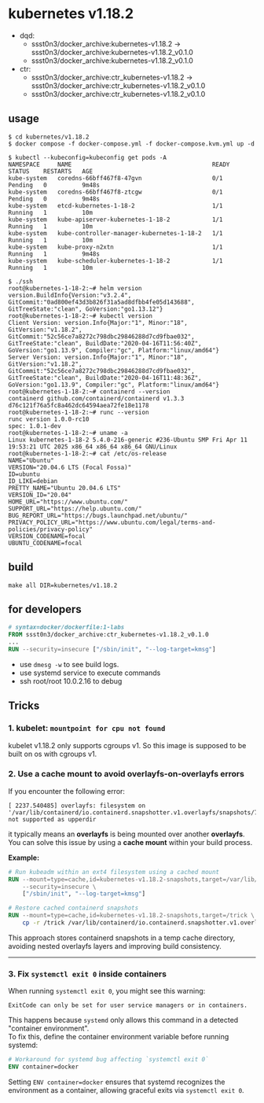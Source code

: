 # kubernetes v1.18.2

* dqd:
  * ssst0n3/docker_archive:kubernetes-v1.18.2 -> ssst0n3/docker_archive:kubernetes-v1.18.2_v0.1.0
  * ssst0n3/docker_archive:kubernetes-v1.18.2_v0.1.0
* ctr:
  * ssst0n3/docker_archive:ctr_kubernetes-v1.18.2 -> ssst0n3/docker_archive:ctr_kubernetes-v1.18.2_v0.1.0
  * ssst0n3/docker_archive:ctr_kubernetes-v1.18.2_v0.1.0

## usage

```shell
$ cd kubernetes/v1.18.2
$ docker compose -f docker-compose.yml -f docker-compose.kvm.yml up -d
```

```shell
$ kubectl --kubeconfig=kubeconfig get pods -A
NAMESPACE     NAME                                        READY   STATUS    RESTARTS   AGE
kube-system   coredns-66bff467f8-47gvn                    0/1     Pending   0          9m48s
kube-system   coredns-66bff467f8-ztcgw                    0/1     Pending   0          9m48s
kube-system   etcd-kubernetes-1-18-2                      1/1     Running   1          10m
kube-system   kube-apiserver-kubernetes-1-18-2            1/1     Running   1          10m
kube-system   kube-controller-manager-kubernetes-1-18-2   1/1     Running   1          10m
kube-system   kube-proxy-n2xtn                            1/1     Running   1          9m48s
kube-system   kube-scheduler-kubernetes-1-18-2            1/1     Running   1          10m
```

```shell
$ ./ssh
root@kubernetes-1-18-2:~# helm version
version.BuildInfo{Version:"v3.2.4", GitCommit:"0ad800ef43d3b826f31a5ad8dfbb4fe05d143688", GitTreeState:"clean", GoVersion:"go1.13.12"}
root@kubernetes-1-18-2:~# kubectl version
Client Version: version.Info{Major:"1", Minor:"18", GitVersion:"v1.18.2", GitCommit:"52c56ce7a8272c798dbc29846288d7cd9fbae032", GitTreeState:"clean", BuildDate:"2020-04-16T11:56:40Z", GoVersion:"go1.13.9", Compiler:"gc", Platform:"linux/amd64"}
Server Version: version.Info{Major:"1", Minor:"18", GitVersion:"v1.18.2", GitCommit:"52c56ce7a8272c798dbc29846288d7cd9fbae032", GitTreeState:"clean", BuildDate:"2020-04-16T11:48:36Z", GoVersion:"go1.13.9", Compiler:"gc", Platform:"linux/amd64"}
root@kubernetes-1-18-2:~# containerd --version
containerd github.com/containerd/containerd v1.3.3 d76c121f76a5fc8a462dc64594aea72fe18e1178
root@kubernetes-1-18-2:~# runc --version
runc version 1.0.0-rc10
spec: 1.0.1-dev
root@kubernetes-1-18-2:~# uname -a
Linux kubernetes-1-18-2 5.4.0-216-generic #236-Ubuntu SMP Fri Apr 11 19:53:21 UTC 2025 x86_64 x86_64 x86_64 GNU/Linux
root@kubernetes-1-18-2:~# cat /etc/os-release 
NAME="Ubuntu"
VERSION="20.04.6 LTS (Focal Fossa)"
ID=ubuntu
ID_LIKE=debian
PRETTY_NAME="Ubuntu 20.04.6 LTS"
VERSION_ID="20.04"
HOME_URL="https://www.ubuntu.com/"
SUPPORT_URL="https://help.ubuntu.com/"
BUG_REPORT_URL="https://bugs.launchpad.net/ubuntu/"
PRIVACY_POLICY_URL="https://www.ubuntu.com/legal/terms-and-policies/privacy-policy"
VERSION_CODENAME=focal
UBUNTU_CODENAME=focal
```

## build

```shell
make all DIR=kubernetes/v1.18.2
```


## for developers

```dockerfile
# syntax=docker/dockerfile:1-labs
FROM ssst0n3/docker_archive:ctr_kubernetes-v1.18.2_v0.1.0
...
RUN --security=insecure ["/sbin/init", "--log-target=kmsg"]
```

* use `dmesg -w` to see build logs.
* use systemd service to execute commands
* ssh root/root 10.0.2.16 to debug

## Tricks

### 1. kubelet: `mountpoint for cpu not found`

kubelet v1.18.2 only supports cgroups v1. So this image is supposed to be built on os with cgroups v1.

### 2. Use a cache mount to avoid overlayfs-on-overlayfs errors

If you encounter the following error:

```
[ 2237.540485] overlayfs: filesystem on '/var/lib/containerd/io.containerd.snapshotter.v1.overlayfs/snapshots/72/fs' not supported as upperdir
```

it typically means an **overlayfs** is being mounted over another **overlayfs**.  
You can solve this issue by using a **cache mount** within your build process.

**Example:**

```Dockerfile
# Run kubeadm within an ext4 filesystem using a cached mount
RUN --mount=type=cache,id=kubernetes-v1.18.2-snapshots,target=/var/lib/containerd/io.containerd.snapshotter.v1.overlayfs/snapshots \
    --security=insecure \
    ["/sbin/init", "--log-target=kmsg"]

# Restore cached containerd snapshots
RUN --mount=type=cache,id=kubernetes-v1.18.2-snapshots,target=/trick \
    cp -r /trick /var/lib/containerd/io.containerd.snapshotter.v1.overlayfs/snapshots
```

This approach stores containerd snapshots in a temp cache directory, avoiding nested overlayfs layers and improving build consistency.

---

### 3. Fix `systemctl exit 0` inside containers

When running `systemctl exit 0`, you might see this warning:

```
ExitCode can only be set for user service managers or in containers.
```

This happens because `systemd` only allows this command in a detected "container environment".  
To fix this, define the container environment variable before running systemd:

```Dockerfile
# Workaround for systemd bug affecting `systemctl exit 0`
ENV container=docker
```

Setting `ENV container=docker` ensures that systemd recognizes the environment as a container, allowing graceful exits via `systemctl exit 0`.
